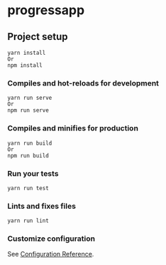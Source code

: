 # progressapp

## Project setup
```
yarn install
Or
npm install
```

### Compiles and hot-reloads for development
```
yarn run serve
Or
npm run serve
```

### Compiles and minifies for production
```
yarn run build
Or
npm run build

```

### Run your tests
```
yarn run test
```

### Lints and fixes files
```
yarn run lint
```

### Customize configuration
See [Configuration Reference](https://cli.vuejs.org/config/).
